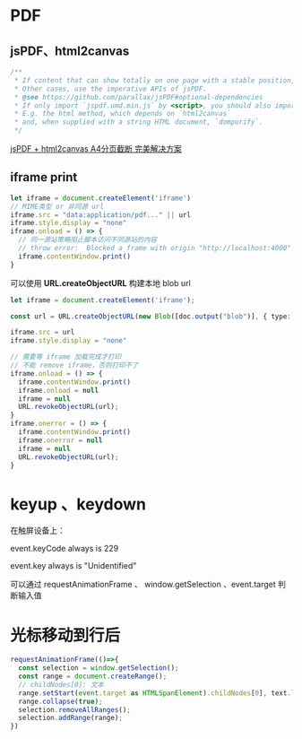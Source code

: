 # PDF

## jsPDF、html2canvas

```typescript
/**
 * If content that can show totally on one page with a stable position, use html() method.
 * Other cases, use the imperative APIs of jsPDF.
 * @see https://github.com/parallax/jsPDF#optional-dependencies
 * If only import `jspdf.umd.min.js` by <script>, you should also import optional dependencies when use html().
 * E.g. the html method, which depends on `html2canvas` 
 * and, when supplied with a string HTML document, `dompurify`. 
 */
```

[jsPDF + html2canvas A4分页截断 完美解决方案](https://juejin.cn/post/7138370283739545613)



## iframe print

```typescript
let iframe = document.createElement('iframe')
// MIME类型 or 非同源 url
iframe.src = "data:application/pdf..." || url 
iframe.style.display = "none"
iframe.onload = () => {
  // 同一源站策略阻止脚本访问不同源站的内容
  // throw error:  Blocked a frame with origin "http://localhost:4000" from accessing a cross-origin frame.
  iframe.contentWindow.print()
}
```

可以使用 **URL.createObjectURL** 构建本地 blob url

```typescript
let iframe = document.createElement('iframe');

const url = URL.createObjectURL(new Blob([doc.output("blob")], { type: "application/pdf" }));

iframe.src = url
iframe.style.display = "none"

// 需要等 iframe 加载完成才打印
// 不能 remove iframe，否则打印不了
iframe.onload = () => {
  iframe.contentWindow.print()
  iframe.onload = null
  iframe = null
  URL.revokeObjectURL(url);
}
iframe.onerror = () => {
  iframe.contentWindow.print()
  iframe.onerror = null
  iframe = null
  URL.revokeObjectURL(url);
}
```



# keyup 、keydown

在触屏设备上：

event.keyCode always is 229

event.key always is "Unidentified"

可以通过 requestAnimationFrame 、 window.getSelection 、event.target 判断输入值



# 光标移动到行后

```javascript
requestAnimationFrame(()=>{
  const selection = window.getSelection();
  const range = document.createRange();
  // childNodes[0]: 文本
  range.setStart(event.target as HTMLSpanElement).childNodes[0], text.length);
  range.collapse(true);
  selection.removeAllRanges();
  selection.addRange(range);
})
```

